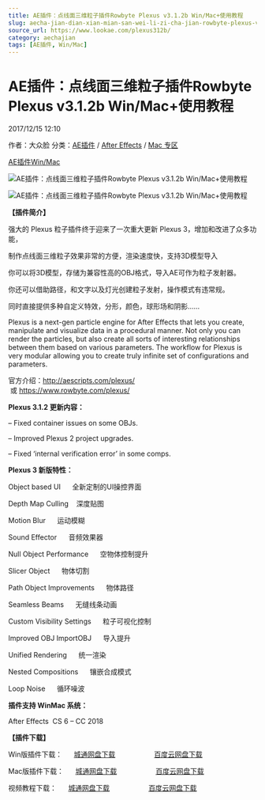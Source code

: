 ```yaml
---
title: AE插件：点线面三维粒子插件Rowbyte Plexus v3.1.2b Win/Mac+使用教程
slug: aecha-jian-dian-xian-mian-san-wei-li-zi-cha-jian-rowbyte-plexus-v3-1-2b-win-mac-shi-yong-jiao-cheng
source_url: https://www.lookae.com/plexus312b/
category: aechajian
tags: [AE插件, Win/Mac]
---
```

# AE插件：点线面三维粒子插件Rowbyte Plexus v3.1.2b Win/Mac+使用教程

2017/12/15 12:10

作者：大众脸
分类：[AE插件](https://www.lookae.com/after-effects/aechajian/) / [After Effects](https://www.lookae.com/after-effects/) / [Mac 专区](https://www.lookae.com/mac-osx/)

[AE插件](https://www.lookae.com/tag/ae%e6%8f%92%e4%bb%b6/)[Win/Mac](https://www.lookae.com/tag/winmac/)

![AE插件：点线面三维粒子插件Rowbyte Plexus v3.1.2b Win/Mac+使用教程](https://img.alicdn.com/imgextra/i1/705956171/TB2BtAwXkfA11Bjy0FcXXc4cXXa_!!705956171.gif "AE插件：点线面三维粒子插件Rowbyte Plexus v3.1.2b Win/Mac+使用教程-LookAE.com")

![AE插件：点线面三维粒子插件Rowbyte Plexus v3.1.2b Win/Mac+使用教程](https://www.lookae.com/wp-content/uploads/2016/07/plexus-3.jpg "AE插件：点线面三维粒子插件Rowbyte Plexus v3.1.2b Win/Mac+使用教程-LookAE.com")

**【插件简介】**

强大的 Plexus 粒子插件终于迎来了一次重大更新 Plexus 3，增加和改进了众多功能，

制作点线面三维粒子效果非常的方便，渲染速度快，支持3D模型导入

你可以将3D模型，存储为兼容性高的OBJ格式，导入AE可作为粒子发射器。

你还可以借助路径，和文字以及灯光创建粒子发射，操作模式有违常规。

同时直接提供多种自定义特效，分形，颜色，球形场和阴影……

Plexus is a next-gen particle engine for After Effects that lets you create, manipulate and visualize data in a procedural manner. Not only you can render the particles, but also create all sorts of interesting relationships between them based on various parameters. The workflow for Plexus is very modular allowing you to create truly infinite set of configurations and parameters.

官方介绍：http://aescripts.com/plexus/  或 https://www.rowbyte.com/plexus/

**Plexus 3.1.2 更新内容：**

– Fixed container issues on some OBJs.

– Improved Plexus 2 project upgrades.

– Fixed ‘internal verification error’ in some comps.

**Plexus 3 新版特性：**

Object based UI      全新定制的UI操控界面

Depth Map Culling    深度贴图

Motion Blur      运动模糊

Sound Effector      音频效果器

Null Object Performance      空物体控制提升

Slicer Object      物体切割

Path Object Improvements      物体路径

Seamless Beams      无缝线条动画

Custom Visibility Settings      粒子可视化控制

Improved OBJ ImportOBJ      导入提升

Unified Rendering      统一渲染

Nested Compositions      镶嵌合成模式

Loop Noise      循环噪波

**插件支持 WinMac 系统：**

After Effects  CS 6 – CC 2018

**【插件下载】**

Win版插件下载：      [城通网盘下载](https://lookae.ctfile.com/fs/680462-231498632)                    [百度云网盘下载](https://pan.baidu.com/s/1c2OzYla)

Mac版插件下载：      [城通网盘下载](https://lookae.ctfile.com/fs/680462-231498630)                    [百度云网盘下载](https://pan.baidu.com/s/1qYgIkhQ)

视频教程下载：      [城通网盘下载](https://lookae.ctfile.com/fs/ZI4154455817)                    [百度云网盘下载](https://pan.baidu.com/s/1hsvzYvi)
